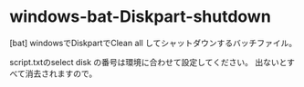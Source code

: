 # windows-bat-Diskpart-shutdown
[bat] windowsでDiskpartでClean all してシャットダウンするバッチファイル。

script.txtのselect disk の番号は環境に合わせて設定してください。
出ないとすべて消去されますので。
